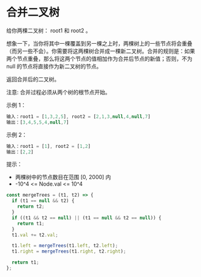 # 合并二叉树

给你两棵二叉树： root1 和 root2 。

想象一下，当你将其中一棵覆盖到另一棵之上时，两棵树上的一些节点将会重叠（而另一些不会）。你需要将这两棵树合并成一棵新二叉树。合并的规则是：如果两个节点重叠，那么将这两个节点的值相加作为合并后节点的新值；否则，不为 null 的节点将直接作为新二叉树的节点。

返回合并后的二叉树。

注意: 合并过程必须从两个树的根节点开始。

示例 1：

```javascript
输入：root1 = [1,3,2,5], root2 = [2,1,3,null,4,null,7]
输出：[3,4,5,5,4,null,7]
```

示例 2：

```javascript
输入：root1 = [1], root2 = [1,2]
输出：[2,2]
```

提示：

- 两棵树中的节点数目在范围 [0, 2000] 内
- -10^4 <= Node.val <= 10^4

```javascript
const mergeTrees = (t1, t2) => {
  if (t1 == null && t2) {
    return t2;
  }
  if ((t1 && t2 == null) || (t1 == null && t2 == null)) {
    return t1;
  }
  t1.val += t2.val;

  t1.left = mergeTrees(t1.left, t2.left);
  t1.right = mergeTrees(t1.right, t2.right);

  return t1;
};
```
